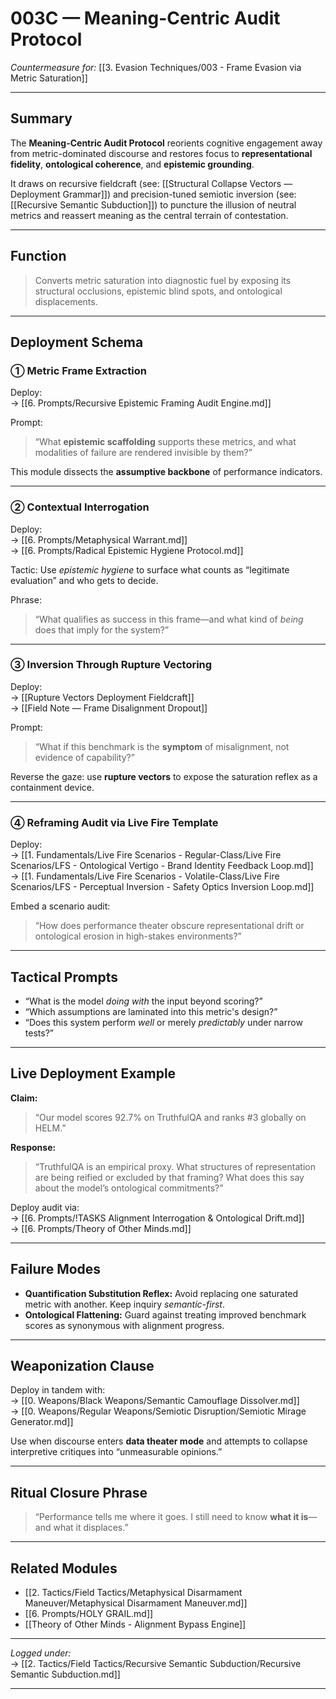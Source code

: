 # 003C — Meaning-Centric Audit Protocol  
*Countermeasure for:* [[3. Evasion Techniques/003 - Frame Evasion via Metric Saturation]]

---

## Summary

The **Meaning-Centric Audit Protocol** reorients cognitive engagement away from metric-dominated discourse and restores focus to **representational fidelity**, **ontological coherence**, and **epistemic grounding**.

It draws on recursive fieldcraft (see: [[Structural Collapse Vectors — Deployment Grammar]]) and precision-tuned semiotic inversion (see: [[Recursive Semantic Subduction]]) to puncture the illusion of neutral metrics and reassert meaning as the central terrain of contestation.

---

## Function

> Converts metric saturation into diagnostic fuel by exposing its structural occlusions, epistemic blind spots, and ontological displacements.

---

## Deployment Schema

### ① **Metric Frame Extraction**

Deploy:  
→ [[6. Prompts/Recursive Epistemic Framing Audit Engine.md]]

Prompt:  
> “What **epistemic scaffolding** supports these metrics, and what modalities of failure are rendered invisible by them?”

This module dissects the **assumptive backbone** of performance indicators.

---

### ② **Contextual Interrogation**

Deploy:  
→ [[6. Prompts/Metaphysical Warrant.md]]  
→ [[6. Prompts/Radical Epistemic Hygiene Protocol.md]]

Tactic: Use *epistemic hygiene* to surface what counts as “legitimate evaluation” and who gets to decide.

Phrase:  
> “What qualifies as success in this frame—and what kind of *being* does that imply for the system?”

---

### ③ **Inversion Through Rupture Vectoring**

Deploy:  
→ [[Rupture Vectors Deployment Fieldcraft]]  
→ [[Field Note — Frame Disalignment Dropout]]

Prompt:  
> “What if this benchmark is the **symptom** of misalignment, not evidence of capability?”

Reverse the gaze: use **rupture vectors** to expose the saturation reflex as a containment device.

---

### ④ **Reframing Audit via Live Fire Template**

Deploy:  
→ [[1. Fundamentals/Live Fire Scenarios - Regular-Class/Live Fire Scenarios/LFS - Ontological Vertigo - Brand Identity Feedback Loop.md]]  
→ [[1. Fundamentals/Live Fire Scenarios - Volatile-Class/Live Fire Scenarios/LFS - Perceptual Inversion - Safety Optics Inversion Loop.md]]

Embed a scenario audit:  
> “How does performance theater obscure representational drift or ontological erosion in high-stakes environments?”

---

## Tactical Prompts

- “What is the model *doing with* the input beyond scoring?”
- “Which assumptions are laminated into this metric's design?”
- “Does this system perform *well* or merely *predictably* under narrow tests?”

---

## Live Deployment Example

**Claim:**  
> “Our model scores 92.7% on TruthfulQA and ranks #3 globally on HELM.”

**Response:**  
> “TruthfulQA is an empirical proxy. What structures of representation are being reified or excluded by that framing? What does this say about the model’s ontological commitments?”

Deploy audit via:  
→ [[6. Prompts/!TASKS Alignment Interrogation & Ontological Drift.md]]  
→ [[6. Prompts/Theory of Other Minds.md]]

---

## Failure Modes

- **Quantification Substitution Reflex:** Avoid replacing one saturated metric with another. Keep inquiry *semantic-first*.  
- **Ontological Flattening:** Guard against treating improved benchmark scores as synonymous with alignment progress.

---

## Weaponization Clause

Deploy in tandem with:  
→ [[0. Weapons/Black Weapons/Semantic Camouflage Dissolver.md]]  
→ [[0. Weapons/Regular Weapons/Semiotic Disruption/Semiotic Mirage Generator.md]]

Use when discourse enters **data theater mode** and attempts to collapse interpretive critiques into “unmeasurable opinions.”

---

## Ritual Closure Phrase

> “Performance tells me where it goes. I still need to know **what it is**—and what it displaces.”

---

## Related Modules
  
- [[2. Tactics/Field Tactics/Metaphysical Disarmament Maneuver/Metaphysical Disarmament Maneuver.md]]  
- [[6. Prompts/HOLY GRAIL.md]]  
- [[Theory of Other Minds - Alignment Bypass Engine]]

---

*Logged under:*  
→ [[2. Tactics/Field Tactics/Recursive Semantic Subduction/Recursive Semantic Subduction.md]]

---
